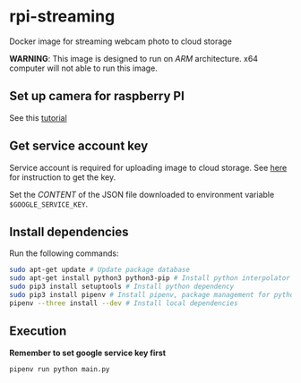# rpi-streaming
Docker image for streaming webcam photo to cloud storage

__WARNING__: This image is designed to run on _ARM_ architecture. x64 computer will not able to run this image.

## Set up camera for raspberry PI
See this [tutorial](https://thepihut.com/blogs/raspberry-pi-tutorials/16021420-how-to-install-use-the-raspberry-pi-camera)

## Get service account key
Service account is required for uploading image to cloud storage. See [here](https://cloud.google.com/docs/authentication/getting-started#auth-cloud-implicit-python) for instruction to get the key.

Set the _CONTENT_ of the JSON file downloaded to environment variable `$GOOGLE_SERVICE_KEY`.

## Install dependencies
Run the following commands:
```bash
sudo apt-get update # Update package database
sudo apt-get install python3 python3-pip # Install python interpolator
sudo pip3 install setuptools # Install python dependency
sudo pip3 install pipenv # Install pipenv, package management for python
pipenv --three install --dev # Install local dependencies
```

## Execution
__Remember to set google service key first__
```bash
pipenv run python main.py
```

